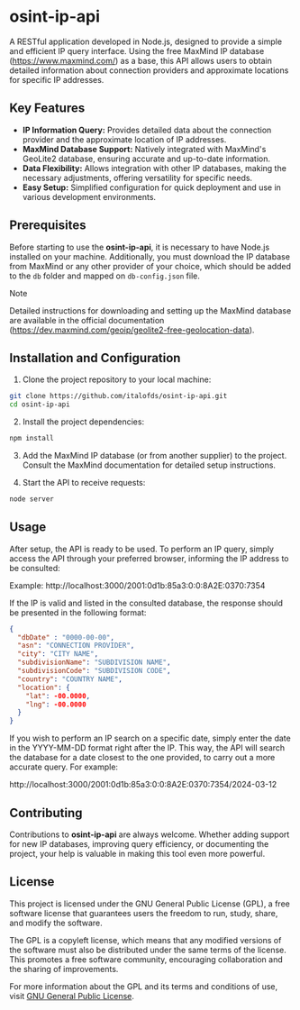 # osint-ip-api

A RESTful application developed in Node.js, designed to provide a simple and efficient IP query interface. Using the free MaxMind IP database (https://www.maxmind.com/) as a base, this API allows users to obtain detailed information about connection providers and approximate locations for specific IP addresses.

## Key Features

- **IP Information Query:** Provides detailed data about the connection provider and the approximate location of IP addresses.
- **MaxMind Database Support:** Natively integrated with MaxMind's GeoLite2 database, ensuring accurate and up-to-date information.
- **Data Flexibility:** Allows integration with other IP databases, making the necessary adjustments, offering versatility for specific needs.
- **Easy Setup:** Simplified configuration for quick deployment and use in various development environments.

## Prerequisites

Before starting to use the **osint-ip-api**, it is necessary to have Node.js installed on your machine. Additionally, you must download the IP database from MaxMind or any other provider of your choice, which should be added to the `db` folder and mapped on `db-config.json` file.

> [!NOTE]
> Detailed instructions for downloading and setting up the MaxMind database are available in the official documentation (https://dev.maxmind.com/geoip/geolite2-free-geolocation-data).

## Installation and Configuration

1. Clone the project repository to your local machine:

```bash
git clone https://github.com/italofds/osint-ip-api.git
cd osint-ip-api
```

2. Install the project dependencies:

```bash
npm install
```

3. Add the MaxMind IP database (or from another supplier) to the project. Consult the MaxMind documentation for detailed setup instructions.

4. Start the API to receive requests:

```bash
node server
```

## Usage

After setup, the API is ready to be used. To perform an IP query, simply access the API through your preferred browser, informing the IP address to be consulted:

Example: http://localhost:3000/2001:0d1b:85a3:0:0:8A2E:0370:7354

If the IP is valid and listed in the consulted database, the response should be presented in the following format:

```json
{
  "dbDate" : "0000-00-00",
  "asn": "CONNECTION PROVIDER",
  "city": "CITY NAME",
  "subdivisionName": "SUBDIVISION NAME",
  "subdivisionCode": "SUBDIVISION CODE",
  "country": "COUNTRY NAME",
  "location": {
    "lat": -00.0000,
    "lng": -00.0000
  }
}
```

If you wish to perform an IP search on a specific date, simply enter the date in the YYYY-MM-DD format right after the IP. This way, the API will search the database for a date closest to the one provided, to carry out a more accurate query. For example:

http://localhost:3000/2001:0d1b:85a3:0:0:8A2E:0370:7354/2024-03-12


## Contributing

Contributions to **osint-ip-api** are always welcome. Whether adding support for new IP databases, improving query efficiency, or documenting the project, your help is valuable in making this tool even more powerful.

## License

This project is licensed under the GNU General Public License (GPL), a free software license that guarantees users the freedom to run, study, share, and modify the software.

The GPL is a copyleft license, which means that any modified versions of the software must also be distributed under the same terms of the license. This promotes a free software community, encouraging collaboration and the sharing of improvements.

For more information about the GPL and its terms and conditions of use, visit [GNU General Public License](https://www.gnu.org/licenses/gpl-3.0.html).
